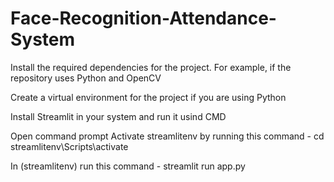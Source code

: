 # Face-Recognition-Attendance-System
Install the required dependencies for the project. For example, if the repository uses Python and OpenCV

Create a virtual environment for the project if you are using Python
 
Install Streamlit in your system and run it usind CMD

Open command prompt Activate streamlitenv by running this command - cd streamlitenv\Scripts\activate

In (streamlitenv) run this command - streamlit run app.py
